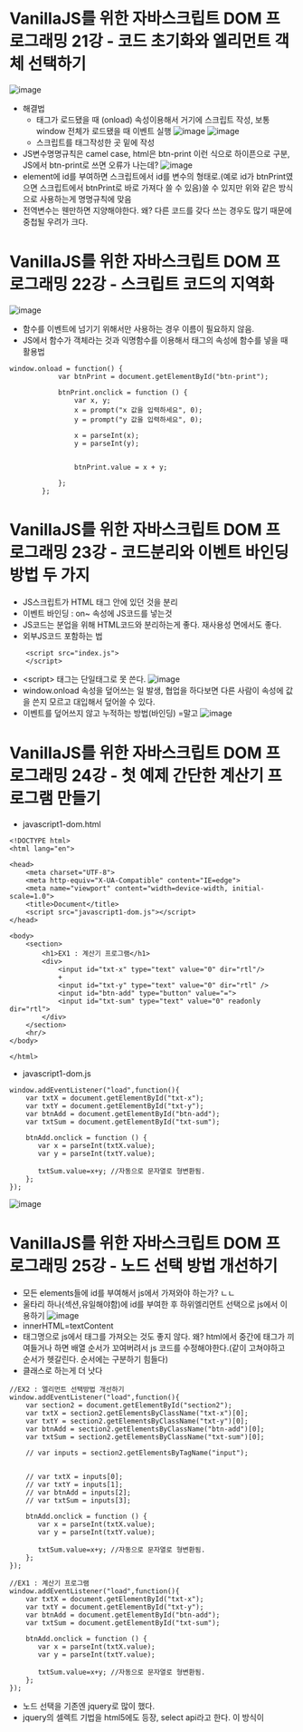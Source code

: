 # VanillaJS를 위한 자바스크립트 DOM 프로그래밍 21강 - 코드 초기화와 엘리먼트 객체 선택하기
![image](https://github.com/resti999/TIL/assets/40667871/168581d8-108c-4090-ae91-1417d40362ae)
* 해결법
   * 태그가 로드됐을 때 (onload) 속성이용해서 거기에 스크립트 작성, 보통 window 전체가 로드됐을 때 이벤트 실행
   ![image](https://github.com/resti999/TIL/assets/40667871/7f8923cf-73a1-4010-8132-c38f17c6467d)
   ![image](https://github.com/resti999/TIL/assets/40667871/125a99ba-a574-410a-940e-05da57970a79)
   * 스크립트를 태그작성한 곳 밑에 작성   
* JS변수명명규칙은 camel case, html은  btn-print 이런 식으로 하이픈으로 구분, JS에서 btn-print로 쓰면 오류가 나는데? 
![image](https://github.com/resti999/TIL/assets/40667871/6ac027d0-e867-45c5-83fc-8f9f1326c3e2)
* element에 id를 부여하면 스크립트에서 id를 변수의 형태로.(예로 id가 btnPrint였으면 스크립트에서 btnPrint로 바로 가져다 쓸 수 있음)쓸 수 있지만 위와 같은 방식으로 사용하는게 명명규칙에 맞음
* 전역변수는 웬만하면 지양해야한다. 왜? 다른 코드를 갖다 쓰는 경우도 많기 때문에 중첩될 우려가 크다. 

# VanillaJS를 위한 자바스크립트 DOM 프로그래밍 22강 - 스크립트 코드의 지역화
![image](https://github.com/resti999/TIL/assets/40667871/a319df4f-6cbb-4526-8652-454c0ba43f09)
* 함수를 이벤트에 넘기기 위해서만 사용하는 경우 이름이 필요하지 않음.
* JS에서 함수가 객체라는 것과 익명함수를 이용해서 태그의 속성에 함수를 넣을 때 활용법
```
window.onload = function() {
            var btnPrint = document.getElementById("btn-print");

            btnPrint.onclick = function () {                
                var x, y;
                x = prompt("x 값을 입력하세요", 0);
                y = prompt("y 값을 입력하세요", 0);

                x = parseInt(x);
                y = parseInt(y);


                btnPrint.value = x + y;

            };
        };
```

# VanillaJS를 위한 자바스크립트 DOM 프로그래밍 23강 - 코드분리와 이벤트 바인딩 방법 두 가지
* JS스크립트가 HTML 태그 안에 있던 것을 분리
* 이벤트 바인딩 : on~ 속성에 JS코드를 넣는것
* JS코드는 분업을 위해 HTML코드와 분리하는게 좋다. 재사용성 면에서도 좋다.
* 외부JS코드 포함하는 법
```
    <script src="index.js">
    </script>
```
* \<script\> 태그는 단일태그로 못 쓴다.
![image](https://github.com/resti999/TIL/assets/40667871/bf900339-c5cf-4263-a388-ab48906094ac)
* window.onload 속성을 덮어쓰는 일 발생, 협업을 하다보면 다른 사람이 속성에 값을 쓴지 모르고 대입해서 덮어쓸 수 있다.
* 이벤트를 덮어쓰지 않고 누적하는 방법(바인딩)  =말고 
![image](https://github.com/resti999/TIL/assets/40667871/fc6f7593-18ba-4893-87fb-40f4cb41e3f0)

# VanillaJS를 위한 자바스크립트 DOM 프로그래밍 24강 - 첫 예제 간단한 계산기 프로그램 만들기
* javascript1-dom.html
```
<!DOCTYPE html>
<html lang="en">

<head>
    <meta charset="UTF-8">
    <meta http-equiv="X-UA-Compatible" content="IE=edge">
    <meta name="viewport" content="width=device-width, initial-scale=1.0">
    <title>Document</title>
    <script src="javascript1-dom.js"></script>
</head>

<body>
    <section>
        <h1>EX1 : 계산기 프로그램</h1>
        <div>
            <input id="txt-x" type="text" value="0" dir="rtl"/>
            +
            <input id="txt-y" type="text" value="0" dir="rtl" />
            <input id="btn-add" type="button" value="=">
            <input id="txt-sum" type="text" value="0" readonly dir="rtl">
        </div>
    </section>
    <hr/>
</body>

</html>
```
* javascript1-dom.js
```
window.addEventListener("load",function(){
    var txtX = document.getElementById("txt-x");
    var txtY = document.getElementById("txt-y");
    var btnAdd = document.getElementById("btn-add");
    var txtSum = document.getElementById("txt-sum");

    btnAdd.onclick = function () {
       var x = parseInt(txtX.value);
       var y = parseInt(txtY.value);

       txtSum.value=x+y; //자동으로 문자열로 형변환됨.
    };
});
```
![image](https://github.com/resti999/TIL/assets/40667871/3dd42cff-5cc3-4ff2-9afa-7237a743333b)

# VanillaJS를 위한 자바스크립트 DOM 프로그래밍 25강 - 노드 선택 방법 개선하기
* 모든 elements들에 id를 부여해서 js에서 가져와야 하는가? ㄴㄴ
* 울타리 하나(섹션,유일해야함)에 id를 부여한 후 하위엘리먼트 선택으로 js에서 이용하기
![image](https://github.com/resti999/TIL/assets/40667871/47c125e2-2a79-4d57-95d2-e6b44cd87df4)
* innerHTML=textContent
* 태그명으로  js에서 태그를 가져오는 것도 좋지 않다. 왜? html에서 중간에 태그가 끼여들거나 하면 배열 순서가 꼬여버려서 js 코드를 수정해야한다.(같이 고쳐야하고 순서가 헷갈린다. 순서에는 구분하기 힘들다)
* 클래스로 하는게 더 낫다
```
//EX2 : 엘리먼트 선택방법 개선하기
window.addEventListener("load",function(){
    var section2 = document.getElementById("section2");
    var txtX = section2.getElementsByClassName("txt-x")[0];
    var txtY = section2.getElementsByClassName("txt-y")[0];
    var btnAdd = section2.getElementsByClassName("btn-add")[0];
    var txtSum = section2.getElementsByClassName("txt-sum")[0];

    // var inputs = section2.getElementsByTagName("input");


    // var txtX = inputs[0];
    // var txtY = inputs[1];
    // var btnAdd = inputs[2];
    // var txtSum = inputs[3];

    btnAdd.onclick = function () {
       var x = parseInt(txtX.value);
       var y = parseInt(txtY.value);

       txtSum.value=x+y; //자동으로 문자열로 형변환됨.
    };
});

//EX1 : 계산기 프로그램
window.addEventListener("load",function(){
    var txtX = document.getElementById("txt-x");
    var txtY = document.getElementById("txt-y");
    var btnAdd = document.getElementById("btn-add");
    var txtSum = document.getElementById("txt-sum");

    btnAdd.onclick = function () {
       var x = parseInt(txtX.value);
       var y = parseInt(txtY.value);

       txtSum.value=x+y; //자동으로 문자열로 형변환됨.
    };
});
```
* 노드 선택을 기존엔 jquery로 많이 했다.
* jquery의 셀렉트 기법을 html5에도 등장, select api라고 한다. 이 방식이 
